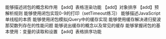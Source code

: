 能够描述闭包的概念和作用
【add】表格渲染功能
【add】对象排序
【add】预解析规则
能够使用闭包实现0-9的打印（setTimeout练习）
能够描述JavaScript单线程的本质
能够使用闭包模拟jQuery中的缓存实现
能够使用缓存解决递归斐波那契数列存在的性能问题
能够说出缓存的概念以及常见的缓存
能够掌握闭包的基本使用：变量的读取和设置
【add】表格排序功能
